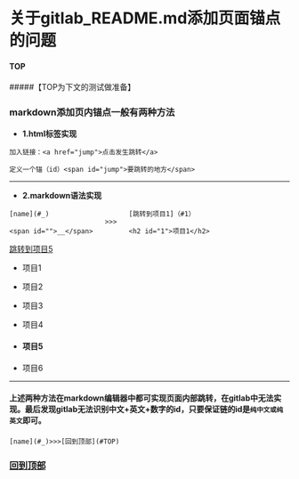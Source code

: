 # 关于gitlab_README.md添加页面锚点的问题

#### TOP
#####【TOP为下文的测试做准备】

### markdown添加页内锚点一般有两种方法

+ **1.html标签实现**
```
加入链接：<a href="jump">点击发生跳转</a>

定义一个锚（id）<span id="jump">要跳转的地方</span>
```

***

+ **2.markdown语法实现**

```
[name](#_)                    [跳转到项目1]（#1）    
                        >>>
<span id="">__</span>         <h2 id="1">项目1</h2>
```

 [跳转到项目5](#1)

* 项目1

* 项目2

* 项目3

* 项目4

* <h4 id="1">项目5</h4>

* 项目6

*** 

#### 上述两种方法在markdown编辑器中都可实现页面内部跳转，在gitlab中无法实现。最后发现gitlab无法识别中文+英文+数字的id，只要保证链的id是`纯中文或纯英文`即可。

```
[name](#_)>>>[回到顶部](#TOP)
```

### [回到顶部](#TOP)
